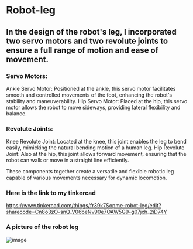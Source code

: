 # Robot-leg

## In the design of the robot's leg, I incorporated two servo motors and two revolute joints to ensure a full range of motion and ease of movement.

### Servo Motors:

Ankle Servo Motor: Positioned at the ankle, this servo motor facilitates smooth and controlled movements of the foot, enhancing the robot's stability and maneuverability.
Hip Servo Motor: Placed at the hip, this servo motor allows the robot to move sideways, providing lateral flexibility and balance.

### Revolute Joints:

Knee Revolute Joint: Located at the knee, this joint enables the leg to bend easily, mimicking the natural bending motion of a human leg.
Hip Revolute Joint: Also at the hip, this joint allows forward movement, ensuring that the robot can walk or move in a straight line efficiently.

These components together create a versatile and flexible robotic leg capable of various movements necessary for dynamic locomotion.

### Here is the link to my tinkercad
https://www.tinkercad.com/things/fr39k7Sopme-robot-leg/edit?sharecode=Cn8o3zO-snQ_V06beNv90e7OAW5G9-g07jxh_2iD74Y

### A picture of the robot leg
![image](https://github.com/hussein-ak/Robot-leg/assets/173874366/935cf001-52d1-4a20-bbc7-d7b6a26d4289)
